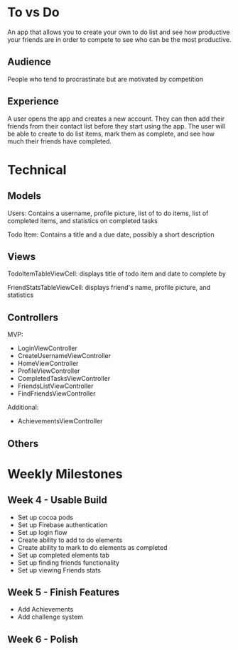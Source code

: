 # To vs Do

An app that allows you to create your own to do list and see how productive your friends are in order to compete to see who can be the most productive.

## Audience

People who tend to procrastinate but are motivated by competition

## Experience

A user opens the app and creates a new account. They can then add their friends from their contact list before they start using the app. The user will be able to create to do list items, mark them as complete, and see how much their friends have completed. 

# Technical

## Models

Users:
    Contains a username, profile picture, list of to do items, list of completed items, and statistics on completed tasks

Todo Item:
    Contains a title and a due date, possibly a short description

## Views

TodoItemTableViewCell:
    displays title of todo item and date to complete by

FriendStatsTableViewCell: 
    displays friend's name, profile picture, and statistics

## Controllers

MVP: 
- LoginViewController
- CreateUsernameViewController
- HomeViewController
- ProfileViewController
- CompletedTasksViewController
- FriendsListViewController
- FindFriendsViewController

Additional:
- AchievementsViewController

## Others

# Weekly Milestones

## Week 4 - Usable Build

- Set up cocoa pods
- Set up Firebase authentication
- Set up login flow
- Create ability to add to do elements
- Create ability to mark to do elements as completed
- Set up completed elements tab
- Set up finding friends functionality 
- Set up viewing Friends stats

## Week 5 - Finish Features

- Add Achievements 
- Add challenge system

## Week 6 - Polish


